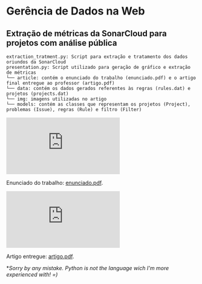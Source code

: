 # Gerência de Dados na Web
## Extração de métricas da SonarCloud para projetos com análise pública

```
extraction_tratment.py: Script para extração e tratamento dos dados oriundos da SonarCloud
presentation.py: Script utilizado para geração de gráfico e extração de métricas
└── article: contém o enunciado do trabalho (enunciado.pdf) e o artigo final entregue ao professor (artigo.pdf)
└── data: contém os dados gerados referentes às regras (rules.dat) e projetos (projects.dat)
└── img: imagens utilizadas no artigo
└── models: contém as classes que representam os projetos (Project), problemas (Issue), regras (Rule) e filtro (Filter)
```  

<object data="https://github.com/viniciusamaraal/gdw-final/blob/main/article/enunciado.pdf" type="application/pdf" width="700px" height="700px">
    <embed src="https://github.com/viniciusamaraal/gdw-final/blob/main/article/enunciado.pdf">
        <p>Enunciado do trabalho: <a href="https://github.com/viniciusamaraal/gdw-final/blob/main/article/enunciado.pdf">enunciado.pdf</a>.</p>
    </embed>
</object>

<object data="https://github.com/viniciusamaraal/gdw-final/blob/main/article/artigo.pdf" type="application/pdf" width="700px" height="700px">
    <embed src="https://github.com/viniciusamaraal/gdw-final/blob/main/article/artigo.pdf">
        <p>Artigo entregue: <a href="https://github.com/viniciusamaraal/gdw-final/blob/main/article/artigo.pdf">artigo.pdf</a>.</p>
    </embed>
</object>

**Sorry by any mistake. Python is not the language wich I'm more experienced with! =)*
